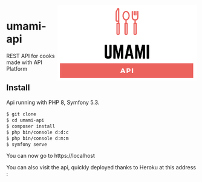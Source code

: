 
<img src="/umami-api.png" height="200px" align="right"/>

# umami-api
REST API for cooks made with API Platform 

## Install

Api running with PHP 8, Symfony 5.3.

    $ git clone
    $ cd umami-api
    $ composer install
    $ php bin/console d:d:c
    $ php bin/console d:m:m
    $ symfony serve

You can now go to https://localhost


You can also visit the api, quickly deployed thanks to Heroku at this address : 
